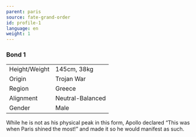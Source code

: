 ```yaml
---
parent: paris
source: fate-grand-order
id: profile-1
language: en
weight: 1
---
```


### Bond 1

<table>
  <tr><td>Height/Weight</td><td>145cm, 38kg</td></tr>
  <tr><td>Origin</td><td>Trojan War</td></tr>
  <tr><td>Region</td><td>Greece</td></tr>
  <tr><td>Alignment</td><td>Neutral-Balanced</td></tr>
  <tr><td>Gender</td><td>Male</td></tr>
</table>

While he is not as his physical peak in this form, Apollo declared “This was when Paris shined the most!” and made it so he would manifest as such.
